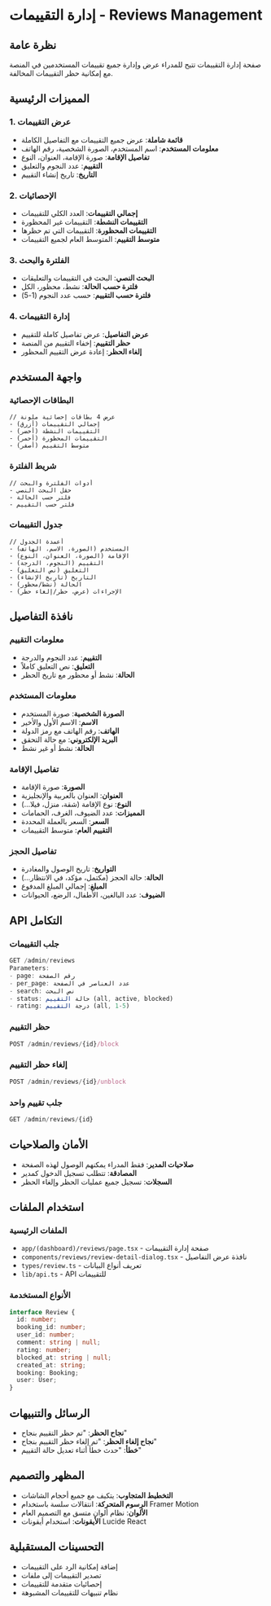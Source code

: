 # إدارة التقييمات - Reviews Management

## نظرة عامة
صفحة إدارة التقييمات تتيح للمدراء عرض وإدارة جميع تقييمات المستخدمين في المنصة مع إمكانية حظر التقييمات المخالفة.

## المميزات الرئيسية

### 1. عرض التقييمات
- **قائمة شاملة**: عرض جميع التقييمات مع التفاصيل الكاملة
- **معلومات المستخدم**: اسم المستخدم، الصورة الشخصية، رقم الهاتف
- **تفاصيل الإقامة**: صورة الإقامة، العنوان، النوع
- **التقييم**: عدد النجوم والتعليق
- **التاريخ**: تاريخ إنشاء التقييم

### 2. الإحصائيات
- **إجمالي التقييمات**: العدد الكلي للتقييمات
- **التقييمات النشطة**: التقييمات غير المحظورة
- **التقييمات المحظورة**: التقييمات التي تم حظرها
- **متوسط التقييم**: المتوسط العام لجميع التقييمات

### 3. الفلترة والبحث
- **البحث النصي**: البحث في التقييمات والتعليقات
- **فلترة حسب الحالة**: نشط، محظور، الكل
- **فلترة حسب التقييم**: حسب عدد النجوم (1-5)

### 4. إدارة التقييمات
- **عرض التفاصيل**: عرض تفاصيل كاملة للتقييم
- **حظر التقييم**: إخفاء التقييم من المنصة
- **إلغاء الحظر**: إعادة عرض التقييم المحظور

## واجهة المستخدم

### البطاقات الإحصائية
```tsx
// عرض 4 بطاقات إحصائية ملونة
- إجمالي التقييمات (أزرق)
- التقييمات النشطة (أخضر)
- التقييمات المحظورة (أحمر)
- متوسط التقييم (أصفر)
```

### شريط الفلترة
```tsx
// أدوات الفلترة والبحث
- حقل البحث النصي
- فلتر حسب الحالة
- فلتر حسب التقييم
```

### جدول التقييمات
```tsx
// أعمدة الجدول
- المستخدم (الصورة، الاسم، الهاتف)
- الإقامة (الصورة، العنوان، النوع)
- التقييم (النجوم، الدرجة)
- التعليق (نص التعليق)
- التاريخ (تاريخ الإنشاء)
- الحالة (نشط/محظور)
- الإجراءات (عرض، حظر/إلغاء حظر)
```

## نافذة التفاصيل

### معلومات التقييم
- **التقييم**: عدد النجوم والدرجة
- **التعليق**: نص التعليق كاملاً
- **الحالة**: نشط أو محظور مع تاريخ الحظر

### معلومات المستخدم
- **الصورة الشخصية**: صورة المستخدم
- **الاسم**: الاسم الأول والأخير
- **الهاتف**: رقم الهاتف مع رمز الدولة
- **البريد الإلكتروني**: مع حالة التحقق
- **الحالة**: نشط أو غير نشط

### تفاصيل الإقامة
- **الصورة**: صورة الإقامة
- **العنوان**: العنوان بالعربية والإنجليزية
- **النوع**: نوع الإقامة (شقة، منزل، فيلا...)
- **المميزات**: عدد الضيوف، الغرف، الحمامات
- **السعر**: السعر بالعملة المحددة
- **التقييم العام**: متوسط التقييمات

### تفاصيل الحجز
- **التواريخ**: تاريخ الوصول والمغادرة
- **الحالة**: حالة الحجز (مكتمل، مؤكد، في الانتظار...)
- **المبلغ**: إجمالي المبلغ المدفوع
- **الضيوف**: عدد البالغين، الأطفال، الرضع، الحيوانات

## API التكامل

### جلب التقييمات
```typescript
GET /admin/reviews
Parameters:
- page: رقم الصفحة
- per_page: عدد العناصر في الصفحة
- search: نص البحث
- status: حالة التقييم (all, active, blocked)
- rating: درجة التقييم (all, 1-5)
```

### حظر التقييم
```typescript
POST /admin/reviews/{id}/block
```

### إلغاء حظر التقييم
```typescript
POST /admin/reviews/{id}/unblock
```

### جلب تقييم واحد
```typescript
GET /admin/reviews/{id}
```

## الأمان والصلاحيات
- **صلاحيات المدير**: فقط المدراء يمكنهم الوصول لهذه الصفحة
- **المصادقة**: تتطلب تسجيل الدخول كمدير
- **السجلات**: تسجيل جميع عمليات الحظر وإلغاء الحظر

## استخدام الملفات

### الملفات الرئيسية
- `app/(dashboard)/reviews/page.tsx` - صفحة إدارة التقييمات
- `components/reviews/review-detail-dialog.tsx` - نافذة عرض التفاصيل
- `types/review.ts` - تعريف أنواع البيانات
- `lib/api.ts` - API للتقييمات

### الأنواع المستخدمة
```typescript
interface Review {
  id: number;
  booking_id: number;
  user_id: number;
  comment: string | null;
  rating: number;
  blocked_at: string | null;
  created_at: string;
  booking: Booking;
  user: User;
}
```

## الرسائل والتنبيهات
- **نجاح الحظر**: "تم حظر التقييم بنجاح"
- **نجاح إلغاء الحظر**: "تم إلغاء حظر التقييم بنجاح"
- **خطأ**: "حدث خطأ أثناء تعديل حالة التقييم"

## المظهر والتصميم
- **التخطيط المتجاوب**: يتكيف مع جميع أحجام الشاشات
- **الرسوم المتحركة**: انتقالات سلسة باستخدام Framer Motion
- **الألوان**: نظام ألوان متسق مع التصميم العام
- **الأيقونات**: استخدام أيقونات Lucide React

## التحسينات المستقبلية
- إضافة إمكانية الرد على التقييمات
- تصدير التقييمات إلى ملفات
- إحصائيات متقدمة للتقييمات
- نظام تنبيهات للتقييمات المشبوهة
